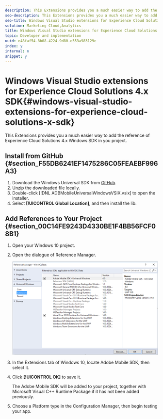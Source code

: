 ```yaml
---
description: This Extensions provides you a much easier way to add the reference of Experience Cloud Solutions 4.x Windows SDK in you project.
seo-description: This Extensions provides you a much easier way to add the reference of Experience Cloud Solutions 4.x Windows SDK in you project.
seo-title: Windows Visual Studio extensions for Experience Cloud Solutions 4.x SDK
solution: Marketing Cloud,Analytics
title: Windows Visual Studio extensions for Experience Cloud Solutions 4.x SDK
topic: Developer and implementation
uuid: e48faf54-8b08-4224-9d80-e553a983129e
index: y
internal: n
snippet: y
---
```


# Windows Visual Studio extensions for Experience Cloud Solutions 4.x SDK{#windows-visual-studio-extensions-for-experience-cloud-solutions-x-sdk}

This Extensions provides you a much easier way to add the reference of Experience Cloud Solutions 4.x Windows SDK in you project.

## Install from GitHub {#section_F55DB6241EF1475286C05FEAEBF996A3}

1. Download the Windows Universal SDK from [GitHub](https://github.com/Adobe-Marketing-Cloud/mobile-services/releases). 
1. Unzip the downloaded file locally. 
1. Double-click [!DNL ADBMobileUniversalWindowsVSIX.vsix] to open the installer. 
1. Select **[!UICONTROL Global Location]**, and then install the lib.

## Add References to Your Project {#section_00C14FE9243D4330BE1F4BB56FCF08B1}

1. Open your Windows 10 project. 
1. Open the dialogue of Reference Manager.

   ![](assets/ref_manager.png)

1. In the Extensions tab of Windows 10, locate Adobe Mobile SDK, then select it. 
1. Click **[!UICONTROL OK]** to save it.

   The Adobe Mobile SDK will be added to your project, together with Microsoft Visual C++ Runtime Package if it has not been added previously. 

1. Choose a Platform type in the Configuration Manager, then begin testing your app.

